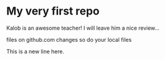 # My very first repo

Kalob is an awesome teacher! I will leave him a nice review...

files on github.com changes so do your local files

This is a new line here.

